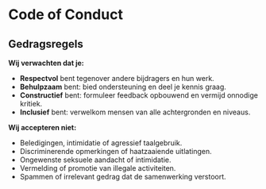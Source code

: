 # Code of Conduct

## Gedragsregels

**Wij verwachten dat je:**

- **Respectvol** bent tegenover andere bijdragers en hun werk.
- **Behulpzaam** bent: bied ondersteuning en deel je kennis graag.
- **Constructief** bent: formuleer feedback opbouwend en vermijd onnodige kritiek.
- **Inclusief** bent: verwelkom mensen van alle achtergronden en niveaus.

**Wij accepteren niet:**

- Beledigingen, intimidatie of agressief taalgebruik.
- Discriminerende opmerkingen of haatzaaiende uitlatingen.
- Ongewenste seksuele aandacht of intimidatie.
- Vermelding of promotie van illegale activiteiten.
- Spammen of irrelevant gedrag dat de samenwerking verstoort.
